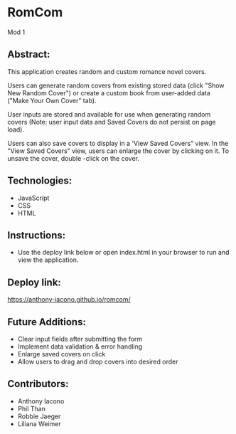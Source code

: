 # RomCom
Mod 1

## Abstract:
This application creates random and custom romance novel covers.  

Users can generate random covers from existing stored data (click "Show New Random Cover") or create a custom book from user-added data ("Make Your Own Cover" tab).  

User inputs are stored and available for use when generating random covers (Note: user input data and Saved Covers do not persist on page load).

Users can also save covers to display in a 'View Saved Covers" view.  In the "View Saved Covers" view, users can enlarge the cover by clicking on it.  To unsave the cover, double -click on the cover.

## Technologies:
- JavaScript
- CSS
- HTML

## Instructions:
- Use the deploy link below or open index.html in your browser to run and view the application.

## Deploy link:
https://anthony-iacono.github.io/romcom/

## Future Additions:
- Clear input fields after submitting the form
- Implement data validation & error handling
- Enlarge saved covers on click
- Allow users to drag and drop covers into desired order

## Contributors:
- Anthony Iacono
- Phil Than
- Robbie Jaeger
- Liliana Weimer


